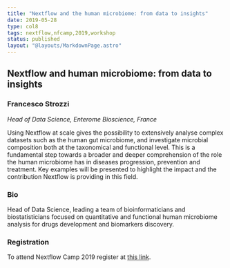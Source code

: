 ```yaml
---
title: "Nextflow and the human microbiome: from data to insights"
date: 2019-05-28
type: col8
tags: nextflow,nfcamp,2019,workshop
status: published
layout: "@layouts/MarkdownPage.astro"
---
```


## Nextflow and human microbiome: from data to insights

### Francesco Strozzi
*Head of Data Science, Enterome Bioscience, France*

Using Nextflow at scale gives the possibility to extensively analyse complex datasets such as the human gut microbiome, and investigate microbial composition both at the taxonomical and functional level. This is a fundamental step towards a broader and deeper comprehension of the role the human microbiome has in diseases progression, prevention and treatment. Key examples will be presented to highlight the impact and the contribution Nextflow is providing in this field.

### Bio

Head of Data Science, leading a team of bioinformaticians and biostatisticians focused on quantitative and functional human microbiome analysis for drugs development and biomarkers discovery.

### Registration

To attend Nextflow Camp 2019 register at [this link](https://www.crg.eu/en/event/coursescrg-nextflow-2019).

